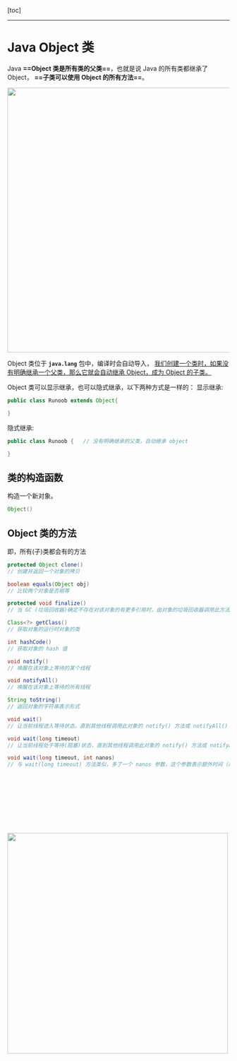 [toc]

---

# Java Object 类

Java **==Object 类是所有类的父类==**，也就是说 Java 的所有类都继承了 Object，
**==子类可以使用 Object 的所有方法==**。

<img style="width:600px" src="https://www.runoob.com/wp-content/uploads/2020/10/classes-object.gif"></img>



Object 类位于 **`java.lang`** 包中，编译时会自动导入，
<u>我们创建一个类时，如果没有明确继承一个父类，那么它就会自动继承 Object，成为 Object 的子类。</u>

Object 类可以显示继承，也可以隐式继承，以下两种方式是一样的：
显示继承:
```java
public class Runoob extends Object{

}
```
隐式继承:
```java
public class Runoob {   // 没有明确继承的父类，自动继承 object

}
```


## 类的构造函数

构造一个新对象。
```java
Object()
```


## Object 类的方法

即，所有(子)类都会有的方法
```java
protected Object clone()
// 创建并返回一个对象的拷贝

boolean equals(Object obj)
// 比较两个对象是否相等

protected void finalize()
// 当 GC (垃圾回收器)确定不存在对该对象的有更多引用时，由对象的垃圾回收器调用此方法。

Class<?> getClass()
// 获取对象的运行时对象的类

int hashCode()
// 获取对象的 hash 值

void notify()
// 唤醒在该对象上等待的某个线程

void notifyAll()
// 唤醒在该对象上等待的所有线程

String toString()
// 返回对象的字符串表示形式

void wait()
// 让当前线程进入等待状态。直到其他线程调用此对象的 notify() 方法或 notifyAll() 方法。

void wait(long timeout)
// 让当前线程处于等待(阻塞)状态，直到其他线程调用此对象的 notify() 方法或 notifyAll() 方法，或者超过参数设置的timeout超时时间。

void wait(long timeout, int nanos)
// 与 wait(long timeout) 方法类似，多了一个 nanos 参数，这个参数表示额外时间（以纳秒为单位，范围是 0-999999）。 所以超时的时间还需要加上 nanos 纳秒。。
```






<br>
<br><br><br><br><br><br>


<u></u>

<img style="width:500px" src=""></img>






